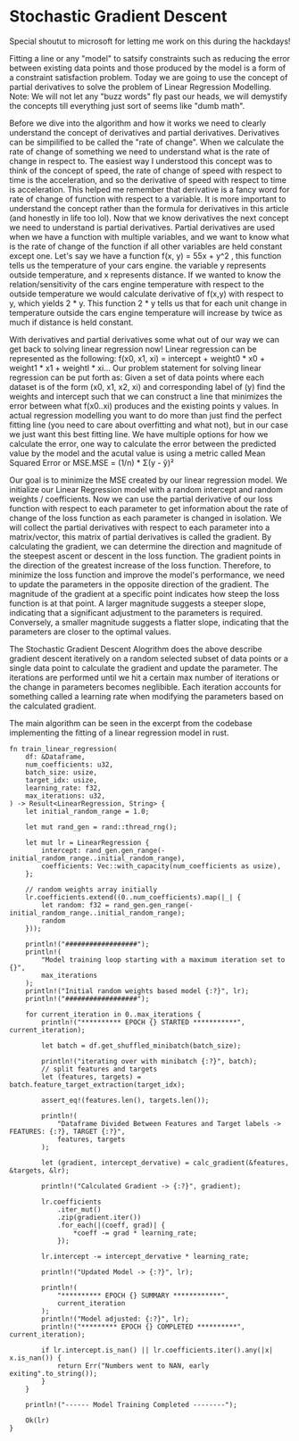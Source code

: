 # Stochastic Gradient Descent

Special shoutut to microsoft for letting me work on this during the hackdays!

Fitting a line or any "model" to satsify constraints such as reducing the error between existing data points and those produced by the model is a form of a constraint satisfaction problem. Today we are going to use the concept of partial derivatives to solve the problem of Linear Regression Modelling. Note: We will not let any "buzz words" fly past our heads, we will demystify the concepts till everything just sort of seems like "dumb math".

Before we dive into the algorithm and how it works we  need to clearly understand the concept of derivatives and partial derivatives. Derivatives can be simpilified to be called the "rate of change". When we calculate the rate of change of something we need to understand what is the rate of change in respect to. The easiest way I understood this concept was to think of the concept of speed, the rate of change of speed with respect to time is the acceleration, and so the derivative of speed with respect to time is acceleration. This helped me remember that derivative is a fancy word for rate of change of function with respect to a variable. It is more important to understand the concept rather than the formula for derivatives in this article (and honestly in life too lol).
Now that we know derivatives the next concept we need to understand is partial derivatives. Partial derivatives are used when we have a function with multiple variables, and we want to know what is the rate of change of the function if all other variables are held constant except one.
Let's say we have a function f(x, y) = 55x + y^2 , this function tells us the temperature of your cars engine. the variable y represents outside temperature, and x represents distance. If we wanted to know the relation/sensitivity of the cars engine temperature with respect to the outside temperature we would calculate derivative of f(x,y) with respect to y, which yields 2 * y. This function 2 * y tells us that for each unit change in temperature outside the cars engine temperature will increase by twice as much if distance is held constant.

With derivatives and partial derivatives some what out of our way we can get back to solving linear regression now!
Linear regression can be represented as the following:
f(x0, x1, xi) = intercept + weight0 * x0 + weight1 * x1 + weightI * xi...
Our problem statement for solving linear regression can be put forth as:
Given a set of data points where each dataset is of the form (x0, x1, x2, xi) and corresponding label of (y) find the weights and intercept such that we can construct a line that minimizes the error between what f(x0..xi) produces and the existing points y values. In actual regression modelling you want to do more than just find the perfect fitting line (you need to care about overfitting and what not), but in our case we just want this best fitting line.
We have multiple options for how we calculate the error, one way to calculate the error between the predicted value by the model and the acutal value is using a metric called Mean Squared Error or MSE.MSE = (1/n) * Σ(y - ŷ)²

Our goal is to minimize the MSE created by our linear regression model. We initialize our Linear Regression model with a random intercept and random weights / coefficients. Now we can use the partial derivative of our loss function with respect to each parameter to get information about the rate of change of the loss function as each parameter is changed in isolation. We will collect the partial derivatives with respect to each parameter into a matrix/vector, this matrix of partial derivatives is called the gradient. By calculating the gradient, we can determine the direction and magnitude of the steepest ascent or descent in the loss function. The gradient points in the direction of the greatest increase of the loss function. Therefore, to minimize the loss function and improve the model's performance, we need to update the parameters in the opposite direction of the gradient. The magnitude of the gradient at a specific point indicates how steep the loss function is at that point. A larger magnitude suggests a steeper slope, indicating that a significant adjustment to the parameters is required. Conversely, a smaller magnitude suggests a flatter slope, indicating that the parameters are closer to the optimal values.

The Stochastic Gradient Descent Alogrithm does the above describe gradient descent iteratively on a random selected subset of data points or a single data point to calculate the gradient and update the parameter. The iterations are performed until we hit a certain max number of iterations or the change in parameters becomes neglibible. Each iteration accounts for something called a learning rate when modifying the parameters based on the calculated gradient.


The main algorithm can be seen in the excerpt from the codebase implementing the fitting of a linear regression model in rust.

```
fn train_linear_regression(
    df: &Dataframe,
    num_coefficients: u32,
    batch_size: usize,
    target_idx: usize,
    learning_rate: f32,
    max_iterations: u32,
) -> Result<LinearRegression, String> {
    let initial_random_range = 1.0;

    let mut rand_gen = rand::thread_rng();

    let mut lr = LinearRegression {
        intercept: rand_gen.gen_range(-initial_random_range..initial_random_range),
        coefficients: Vec::with_capacity(num_coefficients as usize),
    };

    // random weights array initially
    lr.coefficients.extend((0..num_coefficients).map(|_| {
        let random: f32 = rand_gen.gen_range(-initial_random_range..initial_random_range);
        random
    }));

    println!("##################");
    println!(
        "Model training loop starting with a maximum iteration set to {}",
        max_iterations
    );
    println!("Initial random weights based model {:?}", lr);
    println!("##################");

    for current_iteration in 0..max_iterations {
        println!("********** EPOCH {} STARTED ***********", current_iteration);

        let batch = df.get_shuffled_minibatch(batch_size);

        println!("iterating over with minibatch {:?}", batch);
        // split features and targets
        let (features, targets) = batch.feature_target_extraction(target_idx);

        assert_eq!(features.len(), targets.len());

        println!(
            "Dataframe Divided Between Features and Target labels -> FEATURES: {:?}, TARGET {:?}",
            features, targets
        );

        let (gradient, intercept_dervative) = calc_gradient(&features, &targets, &lr);

        println!("Calculated Gradient -> {:?}", gradient);

        lr.coefficients
            .iter_mut()
            .zip(gradient.iter())
            .for_each(|(coeff, grad)| {
                *coeff -= grad * learning_rate;
            });

        lr.intercept -= intercept_dervative * learning_rate;

        println!("Updated Model -> {:?}", lr);

        println!(
            "********** EPOCH {} SUMMARY ************",
            current_iteration
        );
        println!("Model adjusted: {:?}", lr);
        println!("********* EPOCH {} COMPLETED **********", current_iteration);

        if lr.intercept.is_nan() || lr.coefficients.iter().any(|x| x.is_nan()) {
            return Err("Numbers went to NAN, early exiting".to_string());
        }
    }

    println!("------ Model Training Completed --------");

    Ok(lr)
}

```
